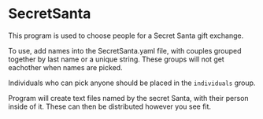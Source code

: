 # SecretSanta

This program is used to choose people for a Secret Santa gift exchange.

To use, add names into the SecretSanta.yaml file, with couples grouped together by last name or a unique string. These groups will not get eachother when names are picked.

Individuals who can pick anyone should be placed in the `individuals` group.

Program will create text files named by the secret Santa, with their person inside of it. These can then be distributed however you see fit.
